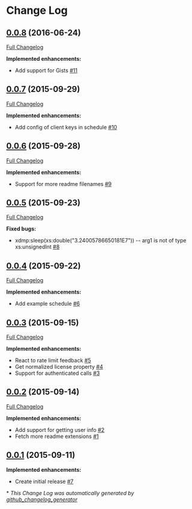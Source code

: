 # Change Log

## [0.0.8](https://github.com/grtjn/ml-github-api/tree/0.0.8) (2016-06-24)
[Full Changelog](https://github.com/grtjn/ml-github-api/compare/0.0.7...0.0.8)

**Implemented enhancements:**

- Add support for Gists [\#11](https://github.com/grtjn/ml-github-api/issues/11)

## [0.0.7](https://github.com/grtjn/ml-github-api/tree/0.0.7) (2015-09-29)
[Full Changelog](https://github.com/grtjn/ml-github-api/compare/0.0.6...0.0.7)

**Implemented enhancements:**

- Add config of client keys in schedule [\#10](https://github.com/grtjn/ml-github-api/issues/10)

## [0.0.6](https://github.com/grtjn/ml-github-api/tree/0.0.6) (2015-09-28)
[Full Changelog](https://github.com/grtjn/ml-github-api/compare/0.0.5...0.0.6)

**Implemented enhancements:**

- Support for more readme filenames [\#9](https://github.com/grtjn/ml-github-api/issues/9)

## [0.0.5](https://github.com/grtjn/ml-github-api/tree/0.0.5) (2015-09-23)
[Full Changelog](https://github.com/grtjn/ml-github-api/compare/0.0.4...0.0.5)

**Fixed bugs:**

- xdmp:sleep\(xs:double\("3.24005786650181E7"\)\) -- arg1 is not of type xs:unsignedInt [\#8](https://github.com/grtjn/ml-github-api/issues/8)

## [0.0.4](https://github.com/grtjn/ml-github-api/tree/0.0.4) (2015-09-22)
[Full Changelog](https://github.com/grtjn/ml-github-api/compare/0.0.3...0.0.4)

**Implemented enhancements:**

- Add example schedule [\#6](https://github.com/grtjn/ml-github-api/issues/6)

## [0.0.3](https://github.com/grtjn/ml-github-api/tree/0.0.3) (2015-09-15)
[Full Changelog](https://github.com/grtjn/ml-github-api/compare/0.0.2...0.0.3)

**Implemented enhancements:**

- React to rate limit feedback [\#5](https://github.com/grtjn/ml-github-api/issues/5)
- Get normalized license property [\#4](https://github.com/grtjn/ml-github-api/issues/4)
- Support for authenticated calls [\#3](https://github.com/grtjn/ml-github-api/issues/3)

## [0.0.2](https://github.com/grtjn/ml-github-api/tree/0.0.2) (2015-09-14)
[Full Changelog](https://github.com/grtjn/ml-github-api/compare/0.0.1...0.0.2)

**Implemented enhancements:**

- Add support for getting user info [\#2](https://github.com/grtjn/ml-github-api/issues/2)
- Fetch more readme extensions [\#1](https://github.com/grtjn/ml-github-api/issues/1)

## [0.0.1](https://github.com/grtjn/ml-github-api/tree/0.0.1) (2015-09-11)
**Implemented enhancements:**

- Create initial release [\#7](https://github.com/grtjn/ml-github-api/issues/7)



\* *This Change Log was automatically generated by [github_changelog_generator](https://github.com/skywinder/Github-Changelog-Generator)*